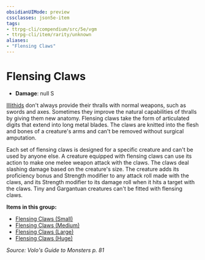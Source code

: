```yaml
---
obsidianUIMode: preview
cssclasses: json5e-item
tags:
- ttrpg-cli/compendium/src/5e/vgm
- ttrpg-cli/item/rarity/unknown
aliases: 
- "Flensing Claws"
---
```

# Flensing Claws

- **Damage**: null S

[Illithids](mind-flayer.md) don't always provide their thralls with normal weapons, such as swords and axes. Sometimes they improve the natural capabilities of thralls by giving them new anatomy. Flensing claws take the form of articulated digits that extend into long metal blades. The claws are knitted into the flesh and bones of a creature's arms and can't be removed without surgical amputation.

Each set of flensing claws is designed for a specific creature and can't be used by anyone else. A creature equipped with flensing claws can use its action to make one melee weapon attack with the claws. The claws deal slashing damage based on the creature's size. The creature adds its proficiency bonus and Strength modifier to any attack roll made with the claws, and its Strength modifier to its damage roll when it hits a target with the claws. Tiny and Gargantuan creatures can't be fitted with flensing claws.

**Items in this group:**

- [Flensing Claws (Small)](flensing-claws-small-vgm.md)
- [Flensing Claws (Medium)](flensing-claws-medium-vgm.md)
- [Flensing Claws (Large)](flensing-claws-large-vgm.md)
- [Flensing Claws (Huge)](flensing-claws-huge-vgm.md)

*Source: Volo's Guide to Monsters p. 81*